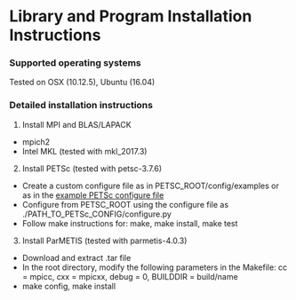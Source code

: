 # Library and Program Installation Instructions

### Supported operating systems

Tested on OSX (10.12.5), Ubuntu (16.04)

### Detailed installation instructions

1. Install MPI and BLAS/LAPACK
- mpich2
- Intel MKL (tested with mkl_2017.3)

2. Install PETSc (tested with petsc-3.7.6)
- Create a custom configure file as in PETSC_ROOT/config/examples or as in the [example PETSc configure file](configure/example_PETSc_configure.py)
- Configure from PETSC_ROOT using the configure file as ./PATH_TO_PETSc_CONFIG/configure.py
- Follow make instructions for: make, make install, make test

3. Install ParMETIS (tested with parmetis-4.0.3)
- Download and extract .tar file
- In the root directory, modify the following parameters in the Makefile: cc = mpicc, cxx = mpicxx, debug = 0, BUILDDIR = build/name
- make config, make install
